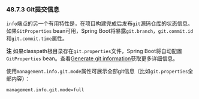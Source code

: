 ### 48.7.3 Git提交信息
`info`端点的另一个有用特性是，在项目构建完成后发布`git`源码仓库的状态信息。如果`GitProperties` bean可用，Spring Boot将暴露`git.branch`，`git.commit.id`和`git.commit.time`属性。

**注** 如果classpath根目录存在`git.properties`文件，Spring Boot将自动配置`GitProperties` bean。查看[Generate git information](https://docs.spring.io/spring-boot/docs/2.0.0.M2/reference/htmlsingle/#howto-git-info)获取更多详细信息。

使用`management.info.git.mode`属性可展示全部git信息（比如`git.properties`全部内容）：
```properties
management.info.git.mode=full
```
